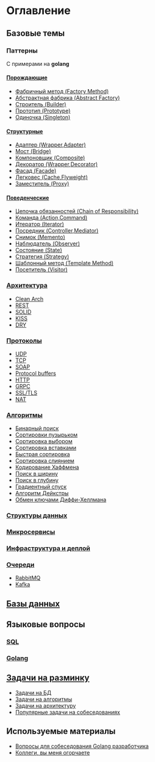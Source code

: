 # Оглавление

## Базовые темы

### Паттерны
С примерами на __golang__
#### [Порождающие](docs/common/pattern/generating.md#Порождающие)
- [Фабричный метод (Factory Method)](docs/common/pattern/generating.md#Фабричный-метод-(Factory-Method))
- [Абстрактная фабрика (Abstract Factory)](docs/common/pattern/generating.md#Абстрактная-фабрика-(Abstract-Factory))
- [Строитель (Builder)](docs/common/pattern/generating.md#Строитель-(Builder))
- [Прототип (Prototype)](docs/common/pattern/generating.md#Прототип-(Prototype))
- [Одиночка (Singleton)](docs/common/pattern/generating.md#Одиночка-(Singleton))

#### [Структурные](docs/common/pattern/structural.md#Структурные)
- [Адаптер (Wrapper,Adapter)](docs/common/pattern/structural.md#Адаптер-(Wrapper,Adapter))
- [Мост (Bridge)](docs/common/pattern/structural.md#Мост-(Bridge))
- [Компоновщик (Composite)](docs/common/pattern/structural.md#Компоновщик-(Composite))
- [Декоратор (Wrapper,Decorator)](docs/common/pattern/structural.md#Декоратор-(Wrapper,Decorator))
- [Фасад (Facade)](docs/common/pattern/structural.md#Фасад-(Facade))
- [Легковес (Cache,Flyweight)](docs/common/pattern/structural.md#Легковес-(Cache,Flyweight))
- [Заместитель (Proxy)](docs/common/pattern/structural.md#Заместитель-(Proxy))

#### [Поведенческие](docs/common/pattern/behavioral.md#Поведенческие)
- [Цепочка обязанностей (Chain of Responsibility)](docs/common/pattern/behavioral.md#Цепочка-обязанностей-(Chain-of-Responsibility))
- [Команда (Action,Command)](docs/common/pattern/behavioral.md#Команда-(Action,Command))
- [Итератор (Iterator)](docs/common/pattern/behavioral.md#Итератор-(Iterator))
- [Посредник (Controller,Mediator)](docs/common/pattern/behavioral.md#Посредник-(Controller,Mediator))
- [Снимок (Memento)](docs/common/pattern/behavioral.md#Снимок-(Memento))
- [Наблюдатель (Observer)](docs/common/pattern/behavioral.md#Наблюдатель-(Observer))
- [Состояние (State)](docs/common/pattern/behavioral.md#Состояние-(State))
- [Стратегия (Strategy)](docs/common/pattern/behavioral.md#Стратегия-(Strategy))
- [Шаблонный метод (Template Method)](docs/common/pattern/behavioral.md#Шаблонный-метод-(Template-Method))
- [Посетитель (Visitor)](docs/common/pattern/behavioral.md#Посетитель-(Visitor))

### [Архитектура](docs/common/architecture/architecture.md)
- [Clean Arch](docs/common/architecture/architecture.md#Clean-architecture)
- [REST](docs/common/architecture/architecture.md#REST)
- [SOLID](docs/common/architecture/architecture.md#SOLID)
- [KISS](docs/common/architecture/architecture.md#KISS)
- [DRY](docs/common/architecture/architecture.md#DRY)

### [Протоколы](docs/common/protocol/protocol.md)
- [UDP](docs/common/protocol/protocol.md#UDP/TCP)
- [TCP](docs/common/protocol/protocol.md#UDP/TCP)
- [SOAP](docs/common/protocol/protocol.md#SOAP)
- [Protocol buffers](docs/common/protocol/protocol.md#Protocol-buffers)
- [HTTP](docs/common/protocol/protocol.md#HTTP)
- [GRPC](docs/common/protocol/protocol.md#GRPC)
- [SSL/TLS](docs/common/protocol/protocol.md#SSL/TLS)
- [NAT](docs/common/protocol/protocol.md#NAT)

### [Алгоритмы](docs/common/algorithm/algorithm.md)
- [Бинарный поиск]()
- [Сортировки пузырьком]()
- [Сортировка выбором]()
- [Сортировка вставками]()
- [Быстрая сортировка]()
- [Сортировка слиянием]()
- [Кодирование Хаффмена]()
- [Поиск в ширину]()
- [Поиск в глубину]()
- [Градиентный спуск]()
- [Алгоритм Дейкстры]()
- [Обмен ключами Диффи-Хеллмана]()
### [Структуры данных](docs/common/data-struct/data-struct.md)

### [Микросервисы](docs/common/microservice/microservice.md)

### [Инфраструктура и деплой](docs/common/infra/infra.md)

### [Очереди](docs/common/queue/queue.md)
- [RabbitMQ](docs/common/queue/queue.md#RabbitMQ)
- [Kafka](docs/common/queue/queue.md#Kafka)

## [Базы данных](docs/db/db.md#Базы-данных)

## Языковые вопросы
### [SQL](docs/lang/plsql/plsql.md)

### [Golang](docs/lang/golang/golang.md)

## [Задачи на разминку](docs/task/task.md)
- [Задачи на БД](docs/task/task.md#Задачи-на-БД)
- [Задачи на алгоритмы](docs/task/task.md#Задачи-на-алгоритмы)
- [Задачи на архитектуру](docs/task/task.md#Задачи-на-понимание-архитектуры)
- [Популярные задачи на собеседованиях](docs/task/task.md#Популярные-задачи-на-собеседованиях)

## Используемые материалы
- [Вопросы для собеседования Golang разработчика](https://medium.com/@victor_nerd/golang-interview-questions-bd3064f2ff69)
- [Коллеги, вы меня огорчаете](https://habr.com/ru/company/oleg-bunin/blog/521582/)